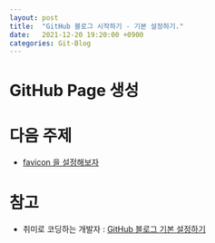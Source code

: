 ```yaml
---
layout: post
title:  "GitHub 블로그 시작하기 - 기본 설정하기."
date:   2021-12-20 19:20:00 +0900
categories: Git-Blog
---
```



# GitHub Page 생성


  
# 다음 주제
- [favicon 을 설정해보자][favicon-link]
  
# 참고
- 취미로 코딩하는 개발자 : [GitHub 블로그 기본 설정하기][github-config-link]
 

[favicon-link]: /git-blog/2021/12/20/favicon.html
[github-config-link]: https://devinlife.com/howto%20github%20pages/blog-config/

 
